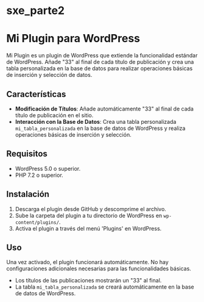 # sxe_parte2

# Mi Plugin para WordPress

Mi Plugin es un plugin de WordPress que extiende la funcionalidad estándar de WordPress. Añade "33" al final de cada título de publicación y crea una tabla personalizada en la base de datos para realizar operaciones básicas de inserción y selección de datos.

## Características

- **Modificación de Títulos**: Añade automáticamente "33" al final de cada título de publicación en el sitio.
- **Interacción con la Base de Datos**: Crea una tabla personalizada `mi_tabla_personalizada` en la base de datos de WordPress y realiza operaciones básicas de inserción y selección.

## Requisitos

- WordPress 5.0 o superior.
- PHP 7.2 o superior.

## Instalación

1. Descarga el plugin desde GitHub y descomprime el archivo.
2. Sube la carpeta del plugin a tu directorio de WordPress en `wp-content/plugins/`.
3. Activa el plugin a través del menú 'Plugins' en WordPress.

## Uso

Una vez activado, el plugin funcionará automáticamente. No hay configuraciones adicionales necesarias para las funcionalidades básicas. 

- Los títulos de las publicaciones mostrarán un "33" al final.
- La tabla `mi_tabla_personalizada` se creará automáticamente en la base de datos de WordPress.
